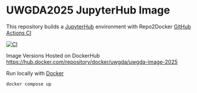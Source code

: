 # UWGDA2025 JupyterHub Image
This repository builds a [JupyterHub](https://jupyter.org/hub) environment with Repo2Docker [GitHub Actions CI](https://github.com/jupyterhub/repo2docker-action)

[![CI](https://github.com/UW-GDA/uwgda-image-2025/actions/workflows/CI.yml/badge.svg)](https://github.com/UW-GDA/uwgda-image-2025/actions/workflows/CI.yml)


Image Versions Hosted on DockerHub https://hub.docker.com/repository/docker/uwgda/uwgda-image-2025


Run locally with [Docker](https://docs.docker.com/get-docker/)
```
docker compose up
```
